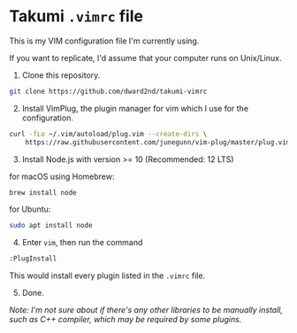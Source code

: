 # Takumi `.vimrc` file

This is my VIM configuration file I'm currently using.

If you want to replicate, I'd assume that your computer runs on Unix/Linux.

1. Clone this repository.

```bash
git clone https://github.com/dward2nd/takumi-vimrc
```

2. Install VimPlug, the plugin manager for vim which I use for the
   configuration.

```bash
curl -fLo ~/.vim/autoload/plug.vim --create-dirs \
    https://raw.githubusercontent.com/junegunn/vim-plug/master/plug.vim
```

3. Install Node.js with version >= 10 (Recommended: 12 LTS)

for macOS using Homebrew:
```bash
brew install node
```

for Ubuntu:
```bash
sudo apt install node
```

4. Enter `vim`, then run the command
```bash
:PlugInstall
```
This would install every plugin listed in the `.vimrc` file.

5. Done.

*Note: I'm not sure about if there's any other libraries to be manually install,
such as C++ compiler, which may be required by some plugins.*
